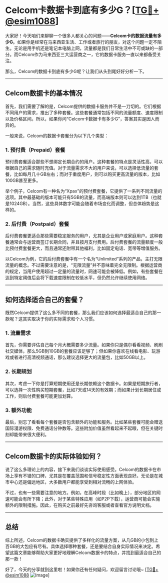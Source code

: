 # Celcom卡数据卡到底有多少G？[[TG💪+ @esim1088](https://t.me/s/esim1088)]

大家好！今天咱们来聊聊一个很多人都关心的问题——**Celcom卡的数据流量有多少G**。如果你是经常在马来西亚生活、工作或者旅行的朋友，对这个问题一定不陌生。无论是用手机还是笔记本电脑上网，流量都是我们日常生活中不可或缺的一部分。而Celcom作为马来西亚三大运营商之一，它的数据卡服务一直以来都备受关注。

那么，Celcom的数据卡到底有多少G呢？让我们从头到尾好好分析一下。

---

## Celcom数据卡的基本情况

首先，我们需要了解的是，Celcom提供的数据卡服务并不是一刀切的。它们根据不同用户的需求，推出了多种套餐。这些套餐通常包括不同的流量额度、速度限制以及价格区间。所以，如果你问“Celcom卡数据卡有多少G”，答案其实是因人而异的。

一般来说，Celcom的数据卡套餐分为以下几个类型：

### 1. 预付费（Prepaid）套餐
预付费套餐适合那些不想绑定长期合约的用户。这种套餐的特点是灵活性高，可以根据自己的需求随时充值。对于流量需求不大的用户来说，可以选择低流量的套餐，比如每月几十GB左右；而对于重度用户，则可以购买更高流量的版本，比如100GB甚至更多。

举个例子，Celcom有一种名为“Xpax”的预付费套餐，它提供了一系列不同流量的选项。其中最基础的版本可能只有5GB的流量，而高端版本则可以达到1TB（也就是1024GB）。当然，这些具体数字可能会随着市场变化而调整，但总体趋势是这样的。

### 2. 后付费（Postpaid）套餐
后付费套餐更适合那些需要稳定服务的用户，尤其是企业用户或家庭用户。这种套餐通常会与运营商签订长期合同，并且按月支付费用。后付费套餐的流量额度一般比预付费套餐更大，而且通常还附带其他福利，比如固定电话、宽带等增值服务。

以Celcom为例，它的后付费套餐中有一个名为“Unlimited”系列的产品，主打无限流量的概念。不过需要注意的是，“无限流量”并不意味着完全无限制。根据运营商的规定，当用户使用超过一定量的流量时，网速可能会被降低。例如，有些套餐在达到特定阈值后会将下载速度限制在较低水平，但仍然允许继续使用网络。

---

## 如何选择适合自己的套餐？

既然Celcom提供了这么多不同的套餐，那么我们应该如何选择最适合自己的那一款呢？这其实取决于你的实际需求和个人习惯。

### 1. 流量需求
首先，你需要评估自己每个月大概需要多少流量。如果你只是偶尔看看视频、刷刷社交媒体，那么5GB到10GB的套餐应该足够了；但如果你喜欢在线看电影、玩游戏或者进行高清视频通话，那么建议选择更大的流量包，比如50GB以上。

### 2. 长期规划
其次，考虑一下你是打算短期使用还是长期依赖这个数据卡。如果是短期旅行者，可以选择一次性购买短期套餐，比如7天或14天的有效期；而如果计划长期居住或工作，则后付费套餐可能更加划算。

### 3. 额外功能
最后，别忘了看看每个套餐是否包含额外的功能和服务。比如某些套餐可能会赠送国际漫游权限、免费通话分钟数等。这些附加价值虽然看起来不起眼，但在关键时刻却能带来很大便利。

---

## Celcom数据卡的实际体验如何？

说了这么多理论上的内容，接下来我们谈谈实际使用感受。Celcom的数据卡在市场上享有不错的口碑，尤其是在覆盖范围和信号稳定性方面表现良好。无论是在城市中心还是偏远地区，大多数用户都能享受到相对流畅的上网体验。

不过，也有一些需要注意的地方。例如，在高峰时段（比如晚上），部分地区的网速可能会有所下降；此外，对于某些特殊应用（如P2P下载），运营商可能会实施额外的限制措施。因此，在购买之前最好先咨询客服或者查看官方说明文档。

---

## 总结

综上所述，Celcom的数据卡确实提供了多样化的流量方案，从几GB的小包到上百GB的大包应有尽有。具体选择哪种套餐，还是要结合自身实际情况来决定。希望这篇文章能够帮助大家更好地理解Celcom数据卡的特点，并找到最适合自己的那一款！

好了，今天的分享就到这里啦！如果你还有任何疑问，欢迎留言讨论哦~ [[TG💪+ @esim1088](https://t.me/s/esim1088) ![Image](https://i.postimg.cc/4NQfJmqS/Snipaste-2025-05-13-00-14-12.png)]